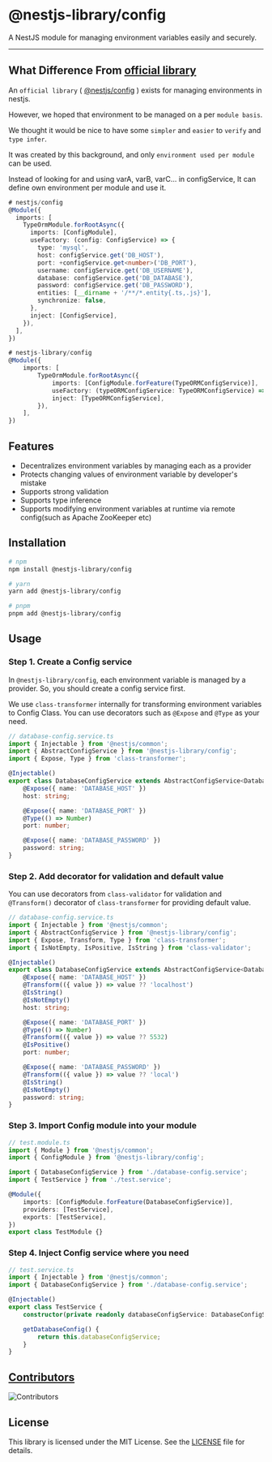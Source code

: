 # @nestjs-library/config

A NestJS module for managing environment variables easily and securely.

<hr/>

## What Difference From [official library](https://docs.nestjs.com/techniques/configuration)

An `official library` ( [@nestjs/config](https://docs.nestjs.com/techniques/configuration) ) exists for managing environments in nestjs.

However, we hoped that environment to be managed on a per `module basis`.

We thought it would be nice to have some `simpler` and `easier` to `verify` and `type infer`.

It was created by this background, and only `environment used per module` can be used.

Instead of looking for and using varA, varB, varC... in configService, It can define own environment per module and use it.

```ts
# nestjs/config
@Module({
  imports: [
    TypeOrmModule.forRootAsync({
      imports: [ConfigModule],
      useFactory: (config: ConfigService) => {
        type: 'mysql',
        host: configService.get('DB_HOST'),
        port: +configService.get<number>('DB_PORT'),
        username: configService.get('DB_USERNAME'),
        database: configService.get('DB_DATABASE'),
        password: configService.get('DB_PASSWORD'),
        entities: [__dirname + '/**/*.entity{.ts,.js}'],
        synchronize: false,
      },
      inject: [ConfigService],
    }),
  ],
})

# nestjs-library/config
@Module({
    imports: [
        TypeOrmModule.forRootAsync({
            imports: [ConfigModule.forFeature(TypeORMConfigService)],
            useFactory: (typeORMConfigService: TypeORMConfigService) => typeORMConfigService,
            inject: [TypeORMConfigService],
        }),
    ],
})
```

## Features

-   Decentralizes environment variables by managing each as a provider
-   Protects changing values of environment variable by developer's mistake
-   Supports strong validation
-   Supports type inference
-   Supports modifying environment variables at runtime via remote config(such as Apache ZooKeeper etc)

## Installation

```bash
# npm
npm install @nestjs-library/config

# yarn
yarn add @nestjs-library/config

# pnpm
pnpm add @nestjs-library/config
```

## Usage

### Step 1. Create a Config service

In `@nestjs-library/config`, each environment variable is managed by a provider. So, you should create a config service first.

We use `class-transformer` internally for transforming environment variables to Config Class. You can use decorators such as `@Expose` and `@Type` as your need.

```ts
// database-config.service.ts
import { Injectable } from '@nestjs/common';
import { AbstractConfigService } from '@nestjs-library/config';
import { Expose, Type } from 'class-transformer';

@Injectable()
export class DatabaseConfigService extends AbstractConfigService<DatabaseConfigService> {
    @Expose({ name: 'DATABASE_HOST' })
    host: string;

    @Expose({ name: 'DATABASE_PORT' })
    @Type(() => Number)
    port: number;

    @Expose({ name: 'DATABASE_PASSWORD' })
    password: string;
}
```

### Step 2. Add decorator for validation and default value

You can use decorators from `class-validator` for validation and `@Transform()` decorator of `class-transformer` for providing default value.

```ts
// database-config.service.ts
import { Injectable } from '@nestjs/common';
import { AbstractConfigService } from '@nestjs-library/config';
import { Expose, Transform, Type } from 'class-transformer';
import { IsNotEmpty, IsPositive, IsString } from 'class-validator';

@Injectable()
export class DatabaseConfigService extends AbstractConfigService<DatabaseConfigService> {
    @Expose({ name: 'DATABASE_HOST' })
    @Transform(({ value }) => value ?? 'localhost')
    @IsString()
    @IsNotEmpty()
    host: string;

    @Expose({ name: 'DATABASE_PORT' })
    @Type(() => Number)
    @Transform(({ value }) => value ?? 5532)
    @IsPositive()
    port: number;

    @Expose({ name: 'DATABASE_PASSWORD' })
    @Transform(({ value }) => value ?? 'local')
    @IsString()
    @IsNotEmpty()
    password: string;
}
```

### Step 3. Import Config module into your module

```ts
// test.module.ts
import { Module } from '@nestjs/common';
import { ConfigModule } from '@nestjs-library/config';

import { DatabaseConfigService } from './database-config.service';
import { TestService } from './test.service';

@Module({
    imports: [ConfigModule.forFeature(DatabaseConfigService)],
    providers: [TestService],
    exports: [TestService],
})
export class TestModule {}
```

### Step 4. Inject Config service where you need

```ts
// test.service.ts
import { Injectable } from '@nestjs/common';
import { DatabaseConfigService } from './database-config.service';

@Injectable()
export class TestService {
    constructor(private readonly databaseConfigService: DatabaseConfigService) {}

    getDatabaseConfig() {
        return this.databaseConfigService;
    }
}
```

## [Contributors](https://github.com/woowabros/nestjs-library-config/graphs/contributors)

![Contributors](https://contrib.rocks/image?repo=woowabros/nestjs-library-config)

## License

This library is licensed under the MIT License. See the [LICENSE](./LICENSE) file for details.
